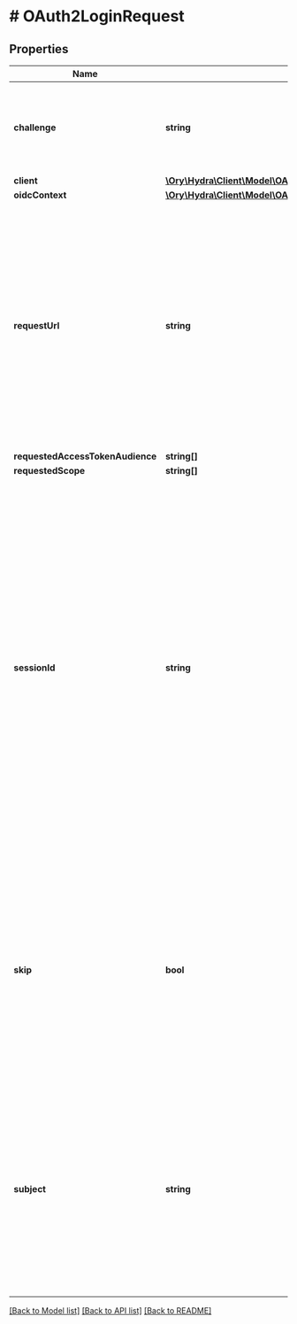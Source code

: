 # # OAuth2LoginRequest

## Properties

Name | Type | Description | Notes
------------ | ------------- | ------------- | -------------
**challenge** | **string** | ID is the identifier (\&quot;login challenge\&quot;) of the login request. It is used to identify the session. |
**client** | [**\Ory\Hydra\Client\Model\OAuth2Client**](OAuth2Client.md) |  |
**oidcContext** | [**\Ory\Hydra\Client\Model\OAuth2ConsentRequestOpenIDConnectContext**](OAuth2ConsentRequestOpenIDConnectContext.md) |  | [optional]
**requestUrl** | **string** | RequestURL is the original OAuth 2.0 Authorization URL requested by the OAuth 2.0 client. It is the URL which initiates the OAuth 2.0 Authorization Code or OAuth 2.0 Implicit flow. This URL is typically not needed, but might come in handy if you want to deal with additional request parameters. |
**requestedAccessTokenAudience** | **string[]** |  | [optional]
**requestedScope** | **string[]** |  | [optional]
**sessionId** | **string** | SessionID is the login session ID. If the user-agent reuses a login session (via cookie / remember flag) this ID will remain the same. If the user-agent did not have an existing authentication session (e.g. remember is false) this will be a new random value. This value is used as the \&quot;sid\&quot; parameter in the ID Token and in OIDC Front-/Back- channel logout. It&#39;s value can generally be used to associate consecutive login requests by a certain user. | [optional]
**skip** | **bool** | Skip, if true, implies that the client has requested the same scopes from the same user previously. If true, you can skip asking the user to grant the requested scopes, and simply forward the user to the redirect URL.  This feature allows you to update / set session information. |
**subject** | **string** | Subject is the user ID of the end-user that authenticated. Now, that end user needs to grant or deny the scope requested by the OAuth 2.0 client. If this value is set and &#x60;skip&#x60; is true, you MUST include this subject type when accepting the login request, or the request will fail. |

[[Back to Model list]](../../README.md#models) [[Back to API list]](../../README.md#endpoints) [[Back to README]](../../README.md)
